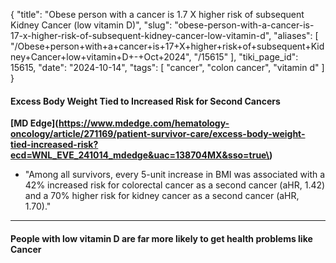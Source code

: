 {
    "title": "Obese person with a cancer is 1.7 X higher risk of subsequent Kidney Cancer (low vitamin D)",
    "slug": "obese-person-with-a-cancer-is-17-x-higher-risk-of-subsequent-kidney-cancer-low-vitamin-d",
    "aliases": [
        "/Obese+person+with+a+cancer+is+17+X+higher+risk+of+subsequent+Kidney+Cancer+low+vitamin+D+-+Oct+2024",
        "/15615"
    ],
    "tiki_page_id": 15615,
    "date": "2024-10-14",
    "tags": [
        "cancer",
        "colon cancer",
        "vitamin d"
    ]
}


#### Excess Body Weight Tied to Increased Risk for Second Cancers

 **[MD Edge](https://www.mdedge.com/hematology-oncology/article/271169/patient-survivor-care/excess-body-weight-tied-increased-risk?ecd=WNL_EVE_241014_mdedge&uac=138704MX&sso=true\)** 

* "Among all survivors, every 5-unit increase in BMI was associated with a 42% increased risk for colorectal cancer as a second cancer (aHR, 1.42) and a 70% higher risk for kidney cancer as a second cancer (aHR, 1.70)."

---

#### People with low vitamin D are far more likely to get health problems like Cancer